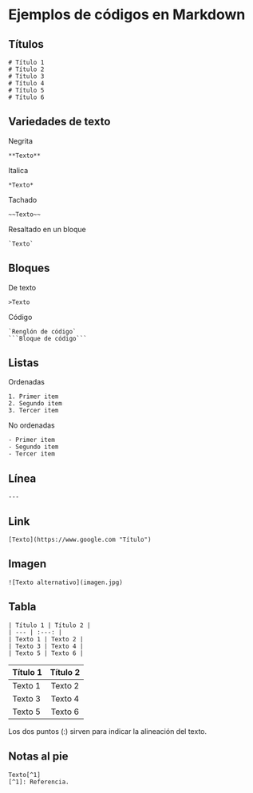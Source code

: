 # Ejemplos de códigos en Markdown

## Títulos

```
# Título 1
# Título 2
# Título 3
# Título 4
# Título 5
# Título 6
```

## Variedades de texto

Negrita

```
**Texto**
```

Italica

```
*Texto*
```

Tachado

```
~~Texto~~
```

Resaltado en un bloque

```
`Texto`
```

## Bloques

De texto

```
>Texto
```

Código

````
`Renglón de código`
```Bloque de código```
````

## Listas

Ordenadas

```
1. Primer item
2. Segundo item
3. Tercer item
```

No ordenadas

```
- Primer item
- Segundo item
- Tercer item
```

## Línea

```
---
```

## Link

```
[Texto](https://www.google.com "Título")
```

## Imagen

```
![Texto alternativo](imagen.jpg)
```

## Tabla

```
| Título 1 | Título 2 |
| --- | :---: |
| Texto 1 | Texto 2 |
| Texto 3 | Texto 4 |
| Texto 5 | Texto 6 |
```

| Título 1 | Título 2 |
| -------- | :------: |
| Texto 1  | Texto 2  |
| Texto 3  | Texto 4  |
| Texto 5  | Texto 6  |

Los dos puntos (:) sirven para indicar la alineación del texto.

## Notas al pie

```
Texto[^1]
[^1]: Referencia.
```
